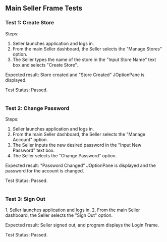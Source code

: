 <h2>Main Seller Frame Tests</h2>

<h3>Test 1: Create Store</h3>
Steps:

1. Seller launches application and logs in.
2. From the main Seller dashboard, the
   Seller selects the "Manage Stores" option.
3. The Seller types the name of the store
   in the "Input Store Name" text box and
   selects "Create Store".

Expected result: Store created and
"Store Created" JOptionPane is displayed.

Test Status: Passed.
<br><br>

<h3>Test 2: Change Password</h3>
Steps:

1. Seller launches application and logs in.
2. From the main Seller dashboard, the
   Seller selects the "Manage Account" option.
3. The Seller inputs the new desired password in the "Input
New Password" text box.
4. The Seller selects the "Change Password" option.

Expected result: "Password Changed" JOptionPane is displayed
and the password for the account is changed. 

Test Status: Passed. 
<br><br>

<h3>Test 3: Sign Out</h3>
1. Seller launches application and logs in.
2. From the main Seller dashboard, the
   Seller selects the "Sign Out" option.

Expected result: Seller signed out, and program displays the
Login Frame.

Test Status: Passed.
<br><br>

